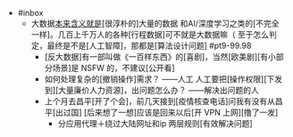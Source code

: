 - #inbox
    - 大数据[本来含义就是](https://bbs.saraba1st.com/2b/thread-2021091-3-1.html)[很淳朴的]大量的数据 和AI/深度学习之类的[不完全一样]。几百上千万人的各种[行程数据]可不就是大数据嘛（ 至于怎么判定，最终是不是[人工智障]，那都是[算法设计问题] #pt9-99.98
        - [反大数据]有一部叫做《一百样东西》的[喜剧]，当然[欧美剧][有小部分场景]是 NSFW 的，不建议[公开看]
        - 如何处理复杂的[撤销操作]需求？
——人工
人工要把[操作权限][下发到][大量廉价人力资源]，出问题怎么办？
——解决出问题的人
        - 上个月去昌平[开了个会]，前几天接到[疫情核查电话]问我有没有从昌平[出过国]
[后来想了一想]应该是回来以后[开 VPN 上网][撸了一发]
            - 分应用代理＋绕过大陆网址和ip 两层规则[有效解决问题]
